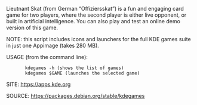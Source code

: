 
 Lieutnant Skat (from German “Offiziersskat”) is a fun
 and engaging card game for two players, where the
 second player is either live opponent, or built in
 artificial intelligence. You can also play and test an
 online demo version of this game.
 
 NOTE: this script includes icons and launchers for the 
 full KDE games suite in just one Appimage (takes 280 MB).
 
 USAGE (from the command line):
 
           kdegames -h (shows the list of games)
           kdegames $GAME (launches the selected game)
           
 SITE: https://apps.kde.org

 SOURCE: https://packages.debian.org/stable/kdegames
